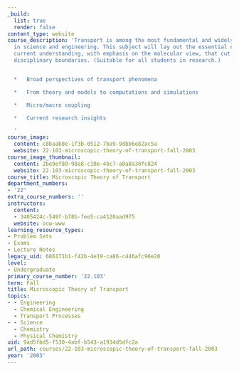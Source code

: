 ```yaml
---
_build:
  list: true
  render: false
content_type: website
course_description: 'Transport is among the most fundamental and widely studied phenomena
  in science and engineering. This subject will lay out the essential concepts and
  current understanding, with emphasis on the molecular view, that cut across all
  disciplinary boundaries. (Suitable for all students in research.)


  *   Broad perspectives of transport phenomena

  *   From theory and models to computations and simulations

  *   Micro/macro coupling

  *   Current research insights

  '
course_image:
  content: c8baab8e-1f3b-0512-7ba9-9dbb6e82ac5a
  website: 22-103-microscopic-theory-of-transport-fall-2003
course_image_thumbnail:
  content: 2be9ef89-98a8-c10e-4bc7-a8a8a30fc824
  website: 22-103-microscopic-theory-of-transport-fall-2003
course_title: Microscopic Theory of Transport
department_numbers:
- '22'
extra_course_numbers: ''
instructors:
  content:
  - 3405424c-549f-b78b-fee5-ca4120aad975
  website: ocw-www
learning_resource_types:
- Problem Sets
- Exams
- Lecture Notes
legacy_uid: 686171b1-f42b-4e19-ca86-c446afc96e28
level:
- Undergraduate
primary_course_number: '22.103'
term: Fall
title: Microscopic Theory of Transport
topics:
- - Engineering
  - Chemical Engineering
  - Transport Processes
- - Science
  - Chemistry
  - Physical Chemistry
uid: 9ad5fbd5-f530-4abf-b543-a1934d5dfc2a
url_path: courses/22-103-microscopic-theory-of-transport-fall-2003
year: '2003'
---
```


